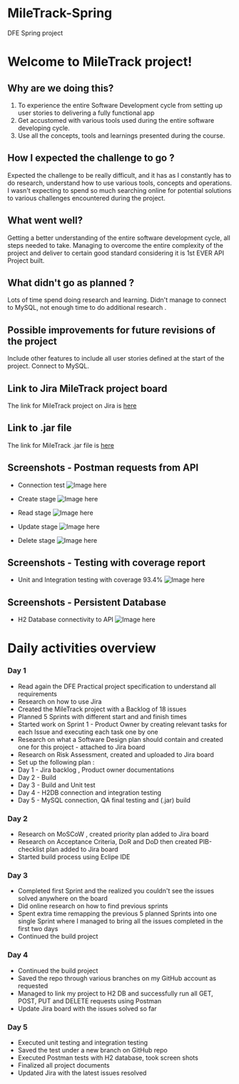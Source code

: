 # MileTrack-Spring
DFE Spring project


# Welcome to MileTrack project!



## Why are we doing this?
1. To experience the entire Software Development cycle from setting up user stories to delivering a fully functional app
2. Get accustomed with various tools used during the entire software developing cycle.
3. Use all the concepts, tools and learnings presented during the course.
 


## How I expected the challenge to go ?

Expected the challenge to be really difficult, and it has as I constantly has to do research, understand how to use various tools, concepts and operations.
I wasn't expecting to spend so much searching online for potential solutions to  various challenges encountered during the project.

## What went well?

Getting a better understanding of the entire software development cycle, all steps needed to take.
Managing to overcome the entire complexity of the project and deliver to certain good standard considering it is 1st EVER API Project built.

## What didn't go as planned ?

Lots of time spend doing research and learning.
Didn't manage to connect to MySQL, not enough time to do additional research .



## Possible improvements for future revisions of the project

Include other features to include all user stories defined at the start of the project.
Connect to MySQL.


## Link to Jira MileTrack project board

The link for MileTrack project on Jira is [here](https://christianbalazs.atlassian.net/jira/software/projects/MIL/boards/2/backlog)


## Link to .jar file
The link for MileTrack .jar file is [here](https://github.com/ChristianBalazs/MileTrack-Spring/blob/MileTrack-jar-file/MileTrack-Jar.jar)



## Screenshots - Postman requests from API 
- Connection test 
![Image here](https://github.com/ChristianBalazs/MileTrack-Spring/blob/MileTrack-photos/Readme-pictures/Postman-1.JPG)

- Create stage
![Image here](https://github.com/ChristianBalazs/MileTrack-Spring/blob/MileTrack-photos/Readme-pictures/Postman-C.JPG)

- Read stage
![Image here](https://github.com/ChristianBalazs/MileTrack-Spring/blob/MileTrack-photos/Readme-pictures/Postman-R.JPG)

- Update stage
![Image here](https://github.com/ChristianBalazs/MileTrack-Spring/blob/MileTrack-photos/Readme-pictures/Postman-U.JPG)

- Delete stage
![Image here](https://github.com/ChristianBalazs/MileTrack-Spring/blob/MileTrack-photos/Readme-pictures/Postman-D.JPG)


## Screenshots - Testing with coverage report
- Unit and Integration testing with coverage 93.4%
 ![Image here](https://github.com/ChristianBalazs/MileTrack-Spring/blob/MileTrack-photos/Readme-pictures/MileTrack-Testing.jpg)


## Screenshots - Persistent Database  

- H2 Database connectivity to API
![Image here](https://github.com/ChristianBalazs/MileTrack-Spring/blob/MileTrack-photos/Readme-pictures/MileTrack-H2DB.jpg)


# Daily activities overview 

### Day 1 
- Read again the DFE Practical project specification to understand all requirements 
- Research on how to use Jira
- Created the MileTrack project with a Backlog of 18 issues 
- Planned 5 Sprints with different start and and finish times
- Started work on Sprint 1 - Product Owner by creating relevant tasks for each Issue and executing each task one by one
- Research on what a Software Design plan should contain and created one for this project - attached to Jira board
- Research on Risk Assessment, created and uploaded to Jira board
- Set up the following plan : 
- Day 1 - Jira backlog , Product owner documentations 
- Day 2 - Build 
- Day 3 - Build and Unit test
- Day 4 - H2DB connection and integration testing 
- Day 5 - MySQL connection, QA final testing and (.jar) build


### Day 2
- Research on MoSCoW , created priority plan added to Jira board
- Research on Acceptance Criteria, DoR and DoD then created PIB-checklist plan added to Jira board
-  Started build process using Eclipe IDE


### Day 3
- Completed first Sprint and the realized you couldn't see the issues solved anywhere on the board
- Did online research on how to find previous sprints
- Spent extra time remapping the previous 5 planned Sprints into one single Sprint where I managed to bring all the issues completed in the first two days
- Continued the build project



### Day 4
- Continued the build project
- Saved the repo through various branches on my GitHub account as requested 
- Managed to link my project to H2 DB and successfully run all GET, POST, PUT and DELETE requests using Postman
- Update Jira board with the issues solved so far  


### Day 5
- Executed unit testing and integration testing
- Saved the test under a new branch on GitHub repo
- Executed Postman tests with H2 database, took screen shots 
- Finalized all project documents
- Updated Jira with the latest issues resolved
